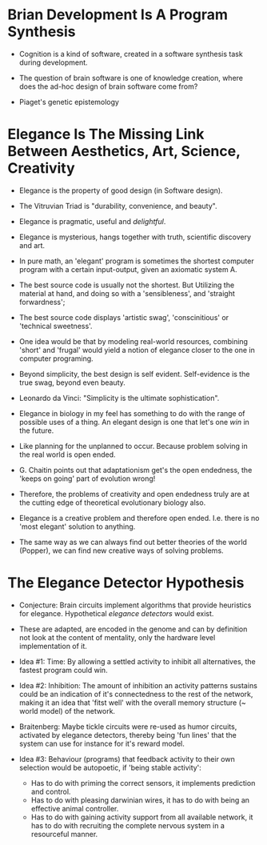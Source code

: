 # Brian Development Is A Program Synthesis

- Cognition is a kind of software, created in a software synthesis task during development. 

- The question of brain software is one of knowledge creation, where does the ad-hoc design of brain software come from? 
- Piaget's genetic epistemology

# Elegance Is The Missing Link Between Aesthetics, Art, Science, Creativity

- Elegance is the property of good design (in Software design). 
- The Vitruvian Triad is "durability, convenience, and beauty".
- Elegance is pragmatic, useful and *delightful*. 
- Elegance is mysterious, hangs together with truth, scientific discovery and art. 
- In pure math, an 'elegant' program is sometimes the shortest computer program with a certain input-output, given an axiomatic system A.

- The best source code is usually not the shortest. But Utilizing the material at hand, and doing so with a 'sensibleness', and 'straight forwardness'; 
- The best source code displays 'artistic swag', 'conscinitious' or 'technical sweetness'. 

- One idea would be that by modeling real-world resources, combining 'short' and 'frugal' would yield a notion of elegance closer to the one 
  in computer programing.

- Beyond simplicity, the best design is self evident. Self-evidence is the true swag, beyond even beauty. 
- Leonardo da Vinci: "Simplicity is the ultimate sophistication". 


- Elegance in biology in my feel has something to do with the range of possible uses of a thing. An elegant design is one that let's one 
  *win* in the future. 
- Like planning for the unplanned to occur. Because problem solving in the real world is open ended. 
- G. Chaitin points out that adaptationism get's the open endedness, the 'keeps on going' part of evolution wrong!
- Therefore, the problems of creativity and open endedness truly are at the cutting edge of theoretical evolutionary biology also.

- Elegance is a creative problem and therefore open ended. I.e. there is no 'most elegant' solution to anything.
- The same way as we can always find out better theories of the world (Popper), we can find new creative ways of solving problems. 

# The Elegance Detector Hypothesis

- Conjecture: Brain circuits implement algorithms that provide heuristics for elegance. Hypothetical *elegance detectors* would exist.
- These are adapted, are encoded in the genome and can by definition not look at the content of mentality, only the hardware level implementation of it. 
- Idea #1: Time: By allowing a settled activity to inhibit all alternatives, the fastest program could win.
- Idea #2: Inhibition: The amount of inhibition an activity patterns sustains could be an indication of it's connectedness to the rest of the network, 
  making it an idea that 'fitst well' with the overall memory structure (~ world model) of the network.

- Braitenberg: Maybe tickle circuits were re-used as humor circuits, activated by elegance detectors, thereby being 'fun lines' that 
  the system can use for instance for it's reward model.

- Idea #3: Behaviour (programs) that feedback activity to their own selection would be autopoetic, if 'being stable activity':
  - Has to do with priming the correct sensors, it implements prediction and control. 
  - Has to do with pleasing darwinian wires, it has to do with being an effective animal controller. 
  - Has to do with gaining activity support from all available network, it has to do with recruiting the complete nervous system in a resourceful manner.
  












<!-- # The Holy Grail Of Software Synthesis -->

<!-- - Figure out the essential components of open ended   -->

<!-- ## Approach 1:  -->

<!-- - Figure out what evolved adaptations the brain uses for it's software synth. task.  -->
<!-- - Exract the essential features and use them in a model.  -->
<!-- - It is possible that the essentials include a cultural context.  -->
<!--   In this case part of the challange could be embedding the machine in a useful way in human culture?  -->
  
  




